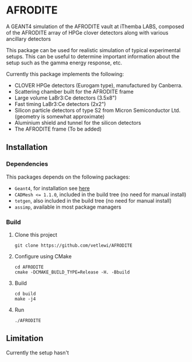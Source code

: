 # AFRODITE
A GEANT4 simulation of the AFRODITE vault at iThemba LABS, composed of the AFRODITE array of HPGe clover detectors along with various ancillary detectors

This package can be used for realistic simulation of typical experimental setups. This can be useful
to determine important information about the setup such as the gamma energy response, etc.

Currently this package implements the following:
- CLOVER HPGe detectors (Eurogam type), manufactured by Canberra.
- Scattering chamber built for the AFRODITE frame
- Large volume LaBr3:Ce detectors (3.5x8")
- Fast timing LaBr3:Ce detectors (2x2")
- Silicon particle detectors of type S2 from Micron Semiconductor Ltd. (geometry is somewhat approximate)
- Aluminium shield and tunnel for the silicon detectors
- The AFRODITE frame (To be added)

## Installation

### Dependencies
This packages depends on the following packages:
- `Geant4`, for installation see [here](https://geant4-userdoc.web.cern.ch/UsersGuides/InstallationGuide/html/index.html)
- `CADMesh <= 1.1.0`, included in the build tree (no need for manual install)
- `tetgen`, also included in the build tree (no need for manual install)
- `assimp`, available in most package managers

### Build
1) Clone this project
    ```
    git clone https://github.com/vetlewi/AFRODITE
    ```
2) Configure using CMake
    ```
   cd AFRODITE
   cmake -DCMAKE_BUILD_TYPE=Release -H. -Bbuild
   ```
3) Build
    ```
   cd build
   make -j4
   ```
4) Run
    ```
   ./AFRODITE
   ```
   
## Limitation
Currently the setup hasn't 